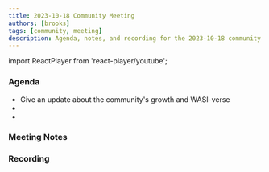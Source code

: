 ```yaml
---
title: 2023-10-18 Community Meeting
authors: [brooks]
tags: [community, meeting]
description: Agenda, notes, and recording for the 2023-10-18 community meeting
---
```


import ReactPlayer from 'react-player/youtube';

### Agenda

- Give an update about the community's growth and WASI-verse
- 
- 

<!--truncate-->

### Meeting Notes

### Recording

<ReactPlayer url='https://www.youtube.com/watch?v=qaqkbAXfKIA' controls />
